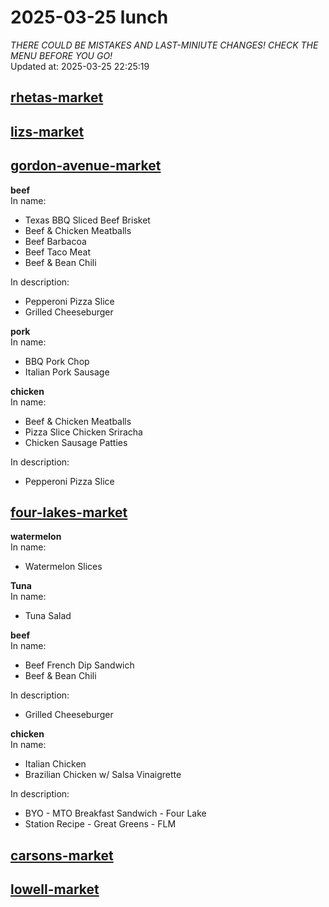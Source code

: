 # 2025-03-25 lunch  
*THERE COULD BE MISTAKES AND LAST-MINIUTE CHANGES! CHECK THE MENU BEFORE YOU GO!*  
Updated at: 2025-03-25 22:25:19  
## [rhetas-market](https://wisc-housingdining.nutrislice.com/menu/rhetas-market/lunch/2025-03-25)  
## [lizs-market](https://wisc-housingdining.nutrislice.com/menu/lizs-market/lunch/2025-03-25)  
## [gordon-avenue-market](https://wisc-housingdining.nutrislice.com/menu/gordon-avenue-market/lunch/2025-03-25)  
**beef**  
In name:   
 - Texas BBQ Sliced Beef Brisket  
 - Beef & Chicken Meatballs  
 - Beef Barbacoa  
 - Beef Taco Meat  
 - Beef & Bean Chili  
  
In description:   
 - Pepperoni Pizza Slice  
 - Grilled Cheeseburger  
  
**pork**  
In name:   
 - BBQ Pork Chop  
 - Italian Pork Sausage  
  
**chicken**  
In name:   
 - Beef & Chicken Meatballs  
 - Pizza Slice Chicken Sriracha  
 - Chicken Sausage Patties  
  
In description:   
 - Pepperoni Pizza Slice  
  
## [four-lakes-market](https://wisc-housingdining.nutrislice.com/menu/four-lakes-market/lunch/2025-03-25)  
**watermelon**  
In name:   
 - Watermelon Slices  
  
**Tuna**  
In name:   
 - Tuna Salad  
  
**beef**  
In name:   
 - Beef French Dip Sandwich  
 - Beef & Bean Chili  
  
In description:   
 - Grilled Cheeseburger  
  
**chicken**  
In name:   
 - Italian Chicken  
 - Brazilian Chicken w/ Salsa Vinaigrette  
  
In description:   
 - BYO - MTO Breakfast Sandwich - Four Lake  
 - Station Recipe - Great Greens - FLM  
  
## [carsons-market](https://wisc-housingdining.nutrislice.com/menu/carsons-market/lunch/2025-03-25)  
## [lowell-market](https://wisc-housingdining.nutrislice.com/menu/lowell-market/lunch/2025-03-25)  
  
